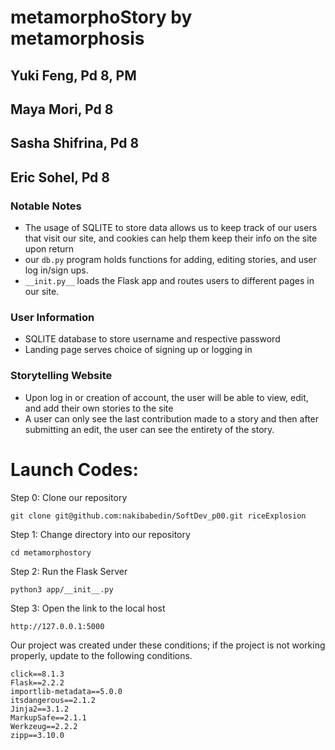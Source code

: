 # metamorphoStory by metamorphosis
## Yuki Feng, Pd 8, PM
## Maya Mori, Pd 8
## Sasha Shifrina, Pd 8
## Eric Sohel, Pd 8
### Notable Notes
* The usage of SQLITE to store data allows us to keep track of our users that visit our site, and cookies can help them keep their info on the site upon return
* our `db.py` program holds functions for adding, editing stories, and user log in/sign ups.
* `__init.py__` loads the Flask app and routes users to different pages in our site.
### User Information
* SQLITE database to store username and respective password
* Landing page serves choice of signing up or logging in
### Storytelling Website
* Upon log in or creation of account, the user will be able to view, edit, and add their own stories to the site
* A user can only see the last contribution made to a story and then after submitting an edit, the user can see the entirety of the story.


# Launch Codes:

Step 0: Clone our repository 

    git clone git@github.com:nakibabedin/SoftDev_p00.git riceExplosion

Step 1: Change directory into our repository

    cd metamorphostory

Step 2: Run the Flask Server

    python3 app/__init__.py

Step 3: Open the link to the local host

    http://127.0.0.1:5000

Our project was created under these conditions; if the project is not working properly, update to the following conditions. 

```
click==8.1.3
Flask==2.2.2
importlib-metadata==5.0.0
itsdangerous==2.1.2
Jinja2==3.1.2
MarkupSafe==2.1.1
Werkzeug==2.2.2
zipp==3.10.0
```

